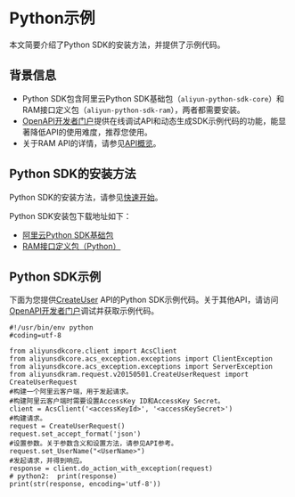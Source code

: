 # Python示例

本文简要介绍了Python SDK的安装方法，并提供了示例代码。

## 背景信息

-   Python SDK包含阿里云Python SDK基础包（`aliyun-python-sdk-core`）和RAM接口定义包（`aliyun-python-sdk-ram`），两者都需要安装。
-   [OpenAPI开发者门户](https://next.api.aliyun.com)提供在线调试API和动态生成SDK示例代码的功能，能显著降低API的使用难度，推荐您使用。
-   关于RAM API的详情，请参见[API概览](/cn.zh-CN/API参考/API参考（RAM）/API概览.md)。

## Python SDK的安装方法

Python SDK的安装方法，请参见[快速开始]()。

Python SDK安装包下载地址如下：

-   [阿里云Python SDK基础包](https://pypi.python.org/pypi/aliyun-python-sdk-core)
-   [RAM接口定义包（Python）](https://pypi.python.org/pypi/aliyun-python-sdk-ram)

## Python SDK示例

下面为您提供[CreateUser](/cn.zh-CN/API参考/API参考（RAM）/用户管理接口/CreateUser.md) API的Python SDK示例代码。关于其他API，请访问[OpenAPI开发者门户](https://next.api.aliyun.com)调试并获取示例代码。

```
#!/usr/bin/env python
#coding=utf-8

from aliyunsdkcore.client import AcsClient
from aliyunsdkcore.acs_exception.exceptions import ClientException
from aliyunsdkcore.acs_exception.exceptions import ServerException
from aliyunsdkram.request.v20150501.CreateUserRequest import CreateUserRequest
#构建一个阿里云客户端，用于发起请求。
#构建阿里云客户端时需要设置AccessKey ID和AccessKey Secret。
client = AcsClient('<accessKeyId>', '<accessKeySecret>')
#构建请求。
request = CreateUserRequest()
request.set_accept_format('json')
#设置参数。关于参数含义和设置方法，请参见API参考。
request.set_UserName("<UserName>")
#发起请求，并得到响应。
response = client.do_action_with_exception(request)
# python2:  print(response)
print(str(response, encoding='utf-8'))
            
```

